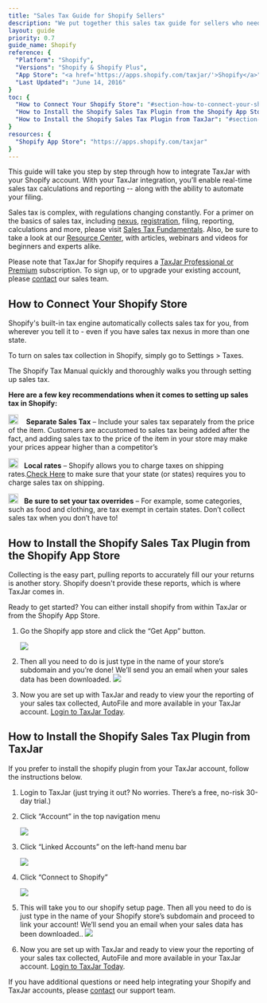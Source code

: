 ```yaml
---
title: "Sales Tax Guide for Shopify Sellers"
description: "We put together this sales tax guide for sellers who need a better way to manage the hassles of sales tax in their Shopify stores."
layout: guide
priority: 0.7
guide_name: Shopify
reference: {
  "Platform": "Shopify",
  "Versions": "Shopify & Shopify Plus",
  "App Store": "<a href='https://apps.shopify.com/taxjar/'>Shopify</a>",
  "Last Updated": "June 14, 2016"
}
toc: {
  "How to Connect Your Shopify Store": "#section-how-to-connect-your-shopify-store",
  "How to Install the Shopify Sales Tax Plugin from the Shopify App Store": "#section-how-to-install-the-shopify-sales-tax-plugin-from-the-shopify-app-store",
  "How to Install the Shopify Sales Tax Plugin from TaxJar": "#section-how-to-install-the-shopify-sales-tax-plugin-from-taxjar"
}
resources: {
  "Shopify App Store": "https://apps.shopify.com/taxjar"
}
---
```

This guide will take you step by step through how to integrate TaxJar with your Shopify account. With your TaxJar integration, you’ll enable real-time sales tax calculations and reporting -- along with the ability to automate your filing.

Sales tax is complex, with regulations changing constantly. For a primer on the basics of sales tax, including [nexus](https://www.taxjar.com/resources/sales-tax/nexus), [registration](https://www.taxjar.com/resources/sales-tax/registration), filing, reporting, calculations and more, please visit [Sales Tax Fundamentals](https://www.taxjar.com/resources/sales-tax). Also, be sure to take a look at our [Resource Center](https://www.taxjar.com/resources/), with articles, webinars and videos for beginners and experts alike.

Please note that TaxJar for Shopify requires a [TaxJar Professional or Premium](https://www.taxjar.com/how-it-works/) subscription. To sign up, or to upgrade your existing account, please [contact](https://www.taxjar.com/contact/) our sales team.

## How to Connect Your Shopify Store

Shopify's built-in tax engine automatically collects sales tax for you, from wherever you tell it to - even if you have sales tax nexus in more than one state.

To turn on sales tax collection in Shopify, simply go to Settings > Taxes. 

The Shopify Tax Manual quickly and thoroughly walks you through setting up sales tax.

<div class="panel panel-success">
  <div class="panel-heading">
    <div class="panel-title"><b>Here are a few key recommendations when it comes to setting up sales tax in Shopify:</b></div>
  </div>
  <div class="panel-body">
    <p><img src="/images/lander/checkmark.svg" class="panel-checkmark" width="20"/>&nbsp;&nbsp;&nbsp; <b>Separate Sales Tax</b> – Include your sales tax separately from the price of the item. Customers are accustomed to sales tax being added after the fact, and adding sales tax to the price of the item in your store may make your prices appear higher than a competitor’s</p>
    <p><img src="/images/lander/checkmark.svg" class="panel-checkmark" width="20"/>&nbsp;&nbsp;&nbsp;<b>Local rates</b> – Shopify allows you to charge taxes on shipping rates.<a href="https://blog.taxjar.com/sales-tax-and-shipping">Check Here</a> to make sure that your state (or states) requires you to charge sales tax on shipping.</p>
    <p><img src="/images/lander/checkmark.svg" class="panel-checkmark" width="20"/>&nbsp;&nbsp;&nbsp;<b>Be sure to set your tax overrides</b> – For example, some categories, such as food and clothing, are tax exempt in certain states. Don’t collect sales tax when you don’t have to!</p>
  </div>
 </div>

## How to Install the Shopify Sales Tax Plugin from the Shopify App Store

Collecting is the easy part, pulling reports to accurately fill our your returns is another story. Shopify doesn't provide these reports, which is where TaxJar comes in.

Ready to get started? You can either install shopify from within TaxJar or from the Shopify App Store.

1. Go the Shopify app store and click the “Get App” button.

    ![](/images/guides/shopify/app-listing.png)

2. Then all you need to do is just type in the name of your store’s subdomain and you’re done! We’ll send you an email when your sales data has been downloaded.
    ![](/images/guides/shopify/shopify-install4.png)

3. Now you are set up with TaxJar and ready to view your the reporting of your sales tax collected, AutoFile and more available in your TaxJar account. <a href="http://app.taxjar.com"> Login to TaxJar Today</a>.


## How to Install the Shopify Sales Tax Plugin from TaxJar

If you prefer to install the shopify plugin from your TaxJar account, follow the instructions below.

1. Login to TaxJar (just trying it out? No worries. There’s a free, no-risk 30-day trial.)

2. Click “Account” in the top navigation menu

    ![](/images/guides/shopify/shopify-install1.png)

3. Click “Linked Accounts” on the left-hand menu bar

    ![](/images/guides/shopify/shopify-install2.png)

4. Click “Connect to Shopify”

    ![](/images/guides/shopify/shopify-install3.png)

5. This will take you to our shopify setup page. Then all you need to do is just type in the name of your Shopify store’s subdomain and proceed to link your account! We’ll send you an email when your sales data has been downloaded..
    ![](/images/guides/shopify/shopify-install4.png)

6. Now you are set up with TaxJar and ready to view your the reporting of your sales tax collected, AutoFile and more available in your TaxJar account. <a href="http://app.taxjar.com"> Login to TaxJar Today</a>.


If you have additional questions or need help integrating your Shopify and TaxJar accounts, please [contact](https://www.taxjar.com/contact/) our support team.
